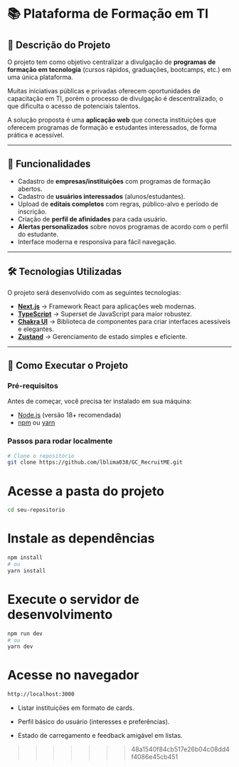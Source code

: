 # 📚 Plataforma de Formação em TI

## 📖 Descrição do Projeto
O projeto tem como objetivo centralizar a divulgação de **programas de formação em tecnologia** (cursos rápidos, graduações, bootcamps, etc.) em uma única plataforma.  

Muitas iniciativas públicas e privadas oferecem oportunidades de capacitação em TI, porém o processo de divulgação é descentralizado, o que dificulta o acesso de potenciais talentos.  

A solução proposta é uma **aplicação web** que conecta instituições que oferecem programas de formação e estudantes interessados, de forma prática e acessível.

---

## 🎯 Funcionalidades
- Cadastro de **empresas/instituições** com programas de formação abertos.
- Cadastro de **usuários interessados** (alunos/estudantes).
- Upload de **editais completos** com regras, público-alvo e período de inscrição.
- Criação de **perfil de afinidades** para cada usuário.
- **Alertas personalizados** sobre novos programas de acordo com o perfil do estudante.
- Interface moderna e responsiva para fácil navegação.

---

## 🛠️ Tecnologias Utilizadas
O projeto será desenvolvido com as seguintes tecnologias:

- **[Next.js](https://nextjs.org/)** → Framework React para aplicações web modernas.
- **[TypeScript](https://www.typescriptlang.org/)** → Superset de JavaScript para maior robustez.
- **[Chakra UI](https://chakra-ui.com/)** → Biblioteca de componentes para criar interfaces acessíveis e elegantes.
- **[Zustand](https://github.com/pmndrs/zustand)** → Gerenciamento de estado simples e eficiente.

---

## 🚀 Como Executar o Projeto

### Pré-requisitos
Antes de começar, você precisa ter instalado em sua máquina:
- [Node.js](https://nodejs.org/) (versão 18+ recomendada)
- [npm](https://www.npmjs.com/) ou [yarn](https://yarnpkg.com/)

### Passos para rodar localmente
```bash
# Clone o repositório
git clone https://github.com/lblima038/GC_RecruitME.git
```
# Acesse a pasta do projeto
```bash
cd seu-repositorio
```
# Instale as dependências
```bash
npm install
# ou
yarn install
```
# Execute o servidor de desenvolvimento
```bash
npm run dev
# ou
yarn dev
```
# Acesse no navegador
```bash
http://localhost:3000
```


 - Listar instituições em formato de cards.

 - Perfil básico do usuário (interesses e preferências).

 - Estado de carregamento e feedback amigável em listas.
>>>>>>> 48a1540f84cb517e26b04c08dd4f4086e45cb451
